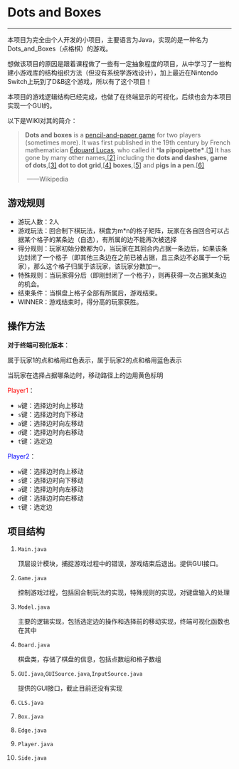 # Dots and Boxes
---



本项目为完全由个人开发的小项目，主要语言为Java，实现的是一种名为Dots_and_Boxes（点格棋）的游戏。

想做该项目的原因是跟着课程做了一些有一定抽象程度的项目，从中学习了一些构建小游戏库的结构组织方法（但没有系统学游戏设计），加上最近在Nintendo Switch上玩到了D&B这个游戏，所以有了这个项目！



本项目的游戏逻辑结构已经完成，也做了在终端显示的可视化，后续也会为本项目实现一个GUI的。

以下是WIKI对其的简介：

> **Dots and boxes** is a [pencil-and-paper game](https://en.wikipedia.org/wiki/Pencil_and_paper_game) for two players (sometimes more). It was first published in the 19th century by French mathematician [Édouard Lucas](https://en.wikipedia.org/wiki/Édouard_Lucas), who called it ***la pipopipette\***.[[1\]](https://en.wikipedia.org/wiki/Dots_and_boxes#cite_note-1) It has gone by many other names,[[2\]](https://en.wikipedia.org/wiki/Dots_and_boxes#cite_note-ww-2) including the **dots and dashes**, **game of dots**,[[3\]](https://en.wikipedia.org/wiki/Dots_and_boxes#cite_note-3) **dot to dot grid**,[[4\]](https://en.wikipedia.org/wiki/Dots_and_boxes#cite_note-4) **boxes**,[[5\]](https://en.wikipedia.org/wiki/Dots_and_boxes#cite_note-5) and **pigs in a pen**.[[6\]](https://en.wikipedia.org/wiki/Dots_and_boxes#cite_note-6)
>
> ​												——Wikipedia







## 游戏规则

- 游玩人数：2人
- 游戏玩法：回合制下棋玩法，棋盘为m*n的格子矩阵，玩家在各自回合可以占据某个格子的某条边（自选），有所属的边不能再次被选择
- 得分规则：玩家初始分数都为0，当玩家在其回合内占据一条边后，如果该条边封闭了一个格子（即其他三条边在之前已被占据，且三条边不必属于一个玩家），那么这个格子归属于该玩家，该玩家分数加一。
- 特殊规则：当玩家得分后（即刚封闭了一个格子），则再获得一次占据某条边的机会。
- 结束条件：当棋盘上格子全部有所属后，游戏结束。
- WINNER：游戏结束时，得分高的玩家获胜。





## 操作方法

**对于终端可视化版本**：

属于玩家1的点和格用红色表示，属于玩家2的点和格用蓝色表示

当玩家在选择占据哪条边时，移动路径上的边用黄色标明



<font color=red>Player1</font>：

- `w`键：选择边时向上移动
- `s`键：选择边时向下移动
- `a`键：选择边时向左移动
- `d`键：选择边时向右移动
- `t`键：选定边

<font color=blue>Player2</font>：

- `w`键：选择边时向上移动
- `s`键：选择边时向下移动
- `a`键：选择边时向左移动
- `d`键：选择边时向右移动
- `t`键：选定边





## 项目结构

1. `Main.java`

   顶层设计模块，捕捉游戏过程中的错误，游戏结束后退出。提供GUI接口。

2. `Game.java`

   控制游戏过程，包括回合制玩法的实现，特殊规则的实现，对键盘输入的处理

3. `Model.java`

   主要的逻辑实现，包括选定边的操作和选择前的移动实现，终端可视化函数也在其中

4. `Board.java`

   棋盘类，存储了棋盘的信息，包括点数组和格子数组

5. `GUI.java`,`GUISource.java`,`InputSource.java`

   提供的GUI接口，截止目前还没有实现

6. `CLS.java`

7. `Box.java`

8. `Edge.java`

9. `Player.java`

10. `Side.java`
